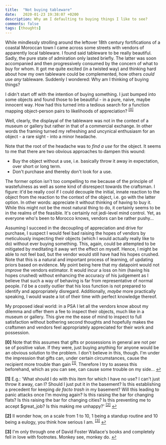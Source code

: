 ```yaml
---
title:  "Not buying tableware"
date:   2020-01-23 19:38:07 +0200
description: Why am I defaulting to buying things I like to see?
comments: false
tags: [thoughts]
---
```

While mindlessly strolling around the leftover 18th century fortifications of a coastal Moroccan town I came across some streets with vendors of apparently local tableware. I found said tableware to be really beautiful. Sadly, the pure state of admiration only lasted briefly. The latter was soon accompanied and then progressively consumed by the concern of what to buy for whom. It got me quite excited (in a twisted way) and thinking hard about how my own tableware could be complemented, how others _could_ use _any_ tableware. Suddenly I wondered: Why am I thinking of buying things?

I didn't start off with the intention of buying something. I just bumped into some objects and found those to be beautiful - in a pure, naive, maybe innocent way. How had this turned into a tedious search for a function mapping object-person pairs to likelihoods of appreciation? <sup id="a0">[[0]](#f0)</sup>

Well, clearly, the displayal of the tableware was not in the context of a museum or gallery but rather in that of a commercial exchange. In other words the framing turned my refreshing and uncynical enthusiasm for an object - a rare sight - into a minor headache. 

Note that the root of the headache was to _find a use_ for the object. It seems to me that there are two obvious approaches to dampen this wound:
- Buy the object without a use, i.e. basically throw it away in expectation, over short or long term.
- Don't purchase and thereby don't look for a use.

The former option isn't too compelling to me because of the principle of wastefulness as well as some kind of disrespect towards the craftsman. I figure: it'd be really cool if I could decouple the initial, innate reaction to the object from the reaction to the context of the object, i.e. go with the latter option. In other words: appreciate it without thinking of having to buy it. While this might not be the most natural thing to do, it certainly seems to be in the realms of the feasible. It's certainly not jedi-level mind control. Yet, as everyone who's been to Morocco knows, vendors can be rather pushy...

Assuming I succeed in the decoupling of appreciation and drive for purchase, I suspect I would feel bad raising the hopes of vendors by meticulously inspecting their objects (which I would actually really like to do) without ever buying something. This, again, could be attempted to be mitigated by meditating it away wrt the effect on myself. Hence, I might be able to not feel bad, but the vendor would still have had his hopes crushed. Note that this is a natural and important process of learning, of updating priors based on evidence. My point being here that my datapoint would not _improve_ the vendors estimator. It would incur a loss on him (having his hopes crushed) without enhancing the accuracy of his judgement as I believe that such a way of behaving is far from representative of normal people. I'd be a  costly outlier that his loss function is not prepared to identify and appropriately disregard. Additionally, _maybe_ more practically speaking, I would waste a lot of their time with perfect knowledge thereof.

My proposed ideal world: in a PSA I let all the vendors know about my dilemma and offer them a fee to inspect their objects, much like in a museum or gallery. This give me the ease of mind to inspect to full satisfaction without bothering second thoughts and hopefully makes the craftsmen and vendors feel appropriately appreciated for their work and possession.

<b id="f0">[0]</b> Note that this assumes that gifts or possessions in general are not per se of positive value. If they were, just buying anything for anyone would be an obvious solution to the problem. I don't believe in this, though. I'm under the impression that gifts can, under certain circumstances, cause the recipient more trouble than gain <sup id="a1">[[1]](#f1)</sup>. Therefore I try to assess this beforehand, which as you can see, can cause some trouble on my side... [↩](#a0)

<b id="f1">[1]</b> E.g.: 'What should I do with this item for which I have no use? I can't just throw it away, can I? Should I just put it in the basement? Is this establishing a precedent for keeping _de facto trash_ in my basement? Will this leading to panic attacks once I'm moving again? Is this raising the bar for changing flats? Is this raising the bar for changing cities? Is this preventing me to accept $great_job? Is this making me unhappy?' <sup id="a2">[[2]](#f2)</sup> [↩](#a1)

<b id="f2">[2]</b> II wonder how, on a scale from 1 to 10, 1 being a standup routine and 10 being a eulogy, you think how serious I am. <sup id="a3">[[3]](#a3)</sup> [↩](#a2)

<b id="f3">[3]</b> I'm only through one of David Foster Wallace's books and completely fell in love with footnotes. Monkey see, monkey do. [↩](#a3)


